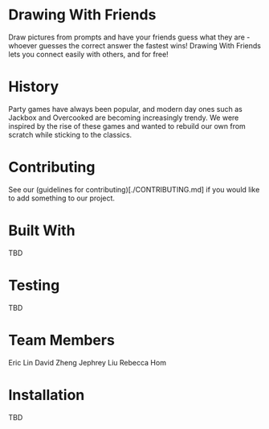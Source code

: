 # Drawing With Friends
Draw pictures from prompts and have your friends guess what they are - whoever guesses the correct answer the fastest wins! Drawing With Friends lets you connect easily with others, and for free! 

# History
Party games have always been popular, and modern day ones such as Jackbox and Overcooked are becoming increasingly trendy. We were inspired by the rise of these games and wanted to rebuild our own from scratch while sticking to the classics.

# Contributing
See our (guidelines for contributing)[./CONTRIBUTING.md] if you would like to add something to our project.

# Built With
TBD

# Testing
TBD

# Team Members
Eric Lin
David Zheng
Jephrey Liu
Rebecca Hom

# Installation
TBD